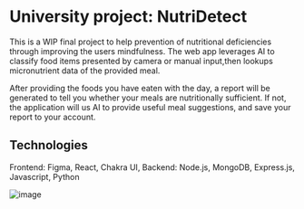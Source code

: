 # University project: NutriDetect

This is a WIP final project to help prevention of nutritional deficiencies through improving the users mindfulness. The web app leverages AI to classify food items presented by camera or manual input,then lookups micronutrient data of the provided meal.

After providing the foods you have eaten with the day, a report will be generated to tell you whether your meals are nutritionally sufficient. If not, the application will us AI to provide useful meal suggestions, and save your report to your account.

## Technologies
Frontend: Figma, React, Chakra UI, 
Backend: Node.js, MongoDB, Express.js, Javascript, Python

![image](https://github.com/GabrielRJn/nutriplan/assets/88378835/0f0e6595-242f-4842-9efc-86f67aebb105)
